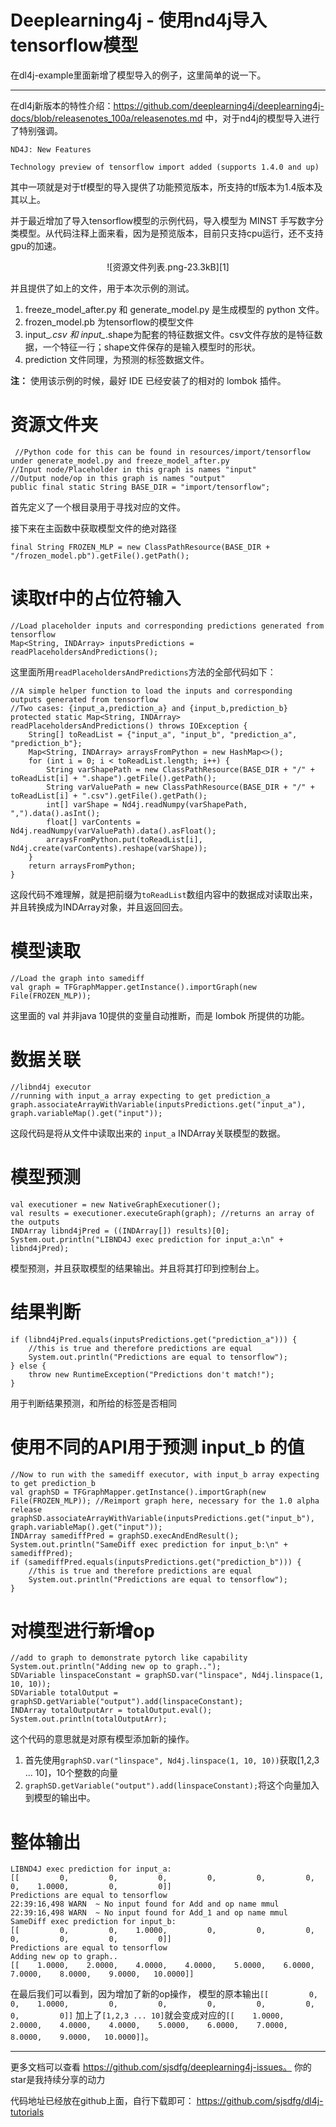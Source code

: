 # Deeplearning4j - 使用nd4j导入tensorflow模型

在dl4j-example里面新增了模型导入的例子，这里简单的说一下。

---

在dl4j新版本的特性介绍：https://github.com/deeplearning4j/deeplearning4j-docs/blob/releasenotes_100a/releasenotes.md 中，对于nd4j的模型导入进行了特别强调。
```
ND4J: New Features

Technology preview of tensorflow import added (supports 1.4.0 and up)
```
其中一项就是对于tf模型的导入提供了功能预览版本，所支持的tf版本为1.4版本及其以上。

并于最近增加了导入tensorflow模型的示例代码，导入模型为 MINST 手写数字分类模型。从代码注释上面来看，因为是预览版本，目前只支持cpu运行，还不支持gpu的加速。

<center>![资源文件列表.png-23.3kB][1]</center>

并且提供了如上的文件，用于本次示例的测试。

 1. freeze_model_after.py 和 generate_model.py 是生成模型的 python 文件。
 2. frozen_model.pb 为tensorflow的模型文件
 3. input_*.csv 和 input_*.shape为配套的特征数据文件。csv文件存放的是特征数据，一个特征一行；shape文件保存的是输入模型时的形状。
 4. prediction 文件同理，为预测的标签数据文件。

**注：** 使用该示例的时候，最好 IDE 已经安装了的相对的 lombok 插件。

# 资源文件夹
```
 //Python code for this can be found in resources/import/tensorflow under generate_model.py and freeze_model_after.py
//Input node/Placeholder in this graph is names "input"
//Output node/op in this graph is names "output"
public final static String BASE_DIR = "import/tensorflow";
```
首先定义了一个根目录用于寻找对应的文件。

接下来在主函数中获取模型文件的绝对路径
```
final String FROZEN_MLP = new ClassPathResource(BASE_DIR + "/frozen_model.pb").getFile().getPath();

```

# 读取tf中的占位符输入
```
//Load placeholder inputs and corresponding predictions generated from tensorflow
Map<String, INDArray> inputsPredictions = readPlaceholdersAndPredictions();
```
这里面所用`readPlaceholdersAndPredictions`方法的全部代码如下：
```
//A simple helper function to load the inputs and corresponding outputs generated from tensorflow
//Two cases: {input_a,prediction_a} and {input_b,prediction_b}
protected static Map<String, INDArray> readPlaceholdersAndPredictions() throws IOException {
    String[] toReadList = {"input_a", "input_b", "prediction_a", "prediction_b"};
    Map<String, INDArray> arraysFromPython = new HashMap<>();
    for (int i = 0; i < toReadList.length; i++) {
        String varShapePath = new ClassPathResource(BASE_DIR + "/" + toReadList[i] + ".shape").getFile().getPath();
        String varValuePath = new ClassPathResource(BASE_DIR + "/" + toReadList[i] + ".csv").getFile().getPath();
        int[] varShape = Nd4j.readNumpy(varShapePath, ",").data().asInt();
        float[] varContents = Nd4j.readNumpy(varValuePath).data().asFloat();
        arraysFromPython.put(toReadList[i], Nd4j.create(varContents).reshape(varShape));
    }
    return arraysFromPython;
}
```
这段代码不难理解，就是把前缀为`toReadList`数组内容中的数据成对读取出来，并且转换成为INDArray对象，并且返回回去。

# 模型读取
```
//Load the graph into samediff
val graph = TFGraphMapper.getInstance().importGraph(new File(FROZEN_MLP));
```
这里面的 val 并非java 10提供的变量自动推断，而是 lombok 所提供的功能。

# 数据关联
```
//libnd4j executor
//running with input_a array expecting to get prediction_a
graph.associateArrayWithVariable(inputsPredictions.get("input_a"), graph.variableMap().get("input"));
```
这段代码是将从文件中读取出来的 `input_a` INDArray关联模型的数据。

# 模型预测
```
val executioner = new NativeGraphExecutioner();
val results = executioner.executeGraph(graph); //returns an array of the outputs
INDArray libnd4jPred = ((INDArray[]) results)[0];
System.out.println("LIBND4J exec prediction for input_a:\n" + libnd4jPred);
```
模型预测，并且获取模型的结果输出。并且将其打印到控制台上。

# 结果判断
```
if (libnd4jPred.equals(inputsPredictions.get("prediction_a"))) {
    //this is true and therefore predictions are equal
    System.out.println("Predictions are equal to tensorflow");
} else {
    throw new RuntimeException("Predictions don't match!");
}
```
用于判断结果预测，和所给的标签是否相同

# 使用不同的API用于预测 input_b 的值
```
//Now to run with the samediff executor, with input_b array expecting to get prediction_b
val graphSD = TFGraphMapper.getInstance().importGraph(new File(FROZEN_MLP)); //Reimport graph here, necessary for the 1.0 alpha release
graphSD.associateArrayWithVariable(inputsPredictions.get("input_b"), graph.variableMap().get("input"));
INDArray samediffPred = graphSD.execAndEndResult();
System.out.println("SameDiff exec prediction for input_b:\n" + samediffPred);
if (samediffPred.equals(inputsPredictions.get("prediction_b"))) {
    //this is true and therefore predictions are equal
    System.out.println("Predictions are equal to tensorflow");
}
```

# 对模型进行新增op
```
//add to graph to demonstrate pytorch like capability
System.out.println("Adding new op to graph..");
SDVariable linspaceConstant = graphSD.var("linspace", Nd4j.linspace(1, 10, 10));
SDVariable totalOutput = graphSD.getVariable("output").add(linspaceConstant);
INDArray totalOutputArr = totalOutput.eval();
System.out.println(totalOutputArr);
```
这个代码的意思就是对原有模型添加新的操作。

 1. 首先使用`graphSD.var("linspace", Nd4j.linspace(1, 10, 10))`获取[1,2,3 ... 10]，10个整数的向量
 2. `graphSD.getVariable("output").add(linspaceConstant);`将这个向量加入到模型的输出中。

# 整体输出
```
LIBND4J exec prediction for input_a:
[[         0,         0,         0,         0,         0,         0,         0,    1.0000,         0,         0]]
Predictions are equal to tensorflow
22:39:16,498 WARN  ~ No input found for Add and op name mmul
22:39:16,498 WARN  ~ No input found for Add_1 and op name mmul
SameDiff exec prediction for input_b:
[[         0,         0,    1.0000,         0,         0,         0,         0,         0,         0,         0]]
Predictions are equal to tensorflow
Adding new op to graph..
[[    1.0000,    2.0000,    4.0000,    4.0000,    5.0000,    6.0000,    7.0000,    8.0000,    9.0000,   10.0000]]
```
在最后我们可以看到，因为增加了新的op操作， 模型的原本输出`[[         0,         0,    1.0000,         0,         0,         0,         0,         0,         0,         0]]` 加上了`[1,2,3 ... 10]`就会变成对应的`[[    1.0000,    2.0000,    4.0000,    4.0000,    5.0000,    6.0000,    7.0000,    8.0000,    9.0000,   10.0000]]`。


---
更多文档可以查看 https://github.com/sjsdfg/deeplearning4j-issues。
你的star是我持续分享的动力

代码地址已经放在github上面，自行下载即可： https://github.com/sjsdfg/dl4j-tutorials
 
 
  [1]: http://static.zybuluo.com/ZzzJoe/zrkt70us7dx0dmnpsqjud2w0/%E8%B5%84%E6%BA%90%E6%96%87%E4%BB%B6%E5%88%97%E8%A1%A8.png